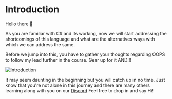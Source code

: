 # Introduction

Hello there 👋 

As you are familiar with C# and its working, now we will start addressing the shortcomings of this language and what are the alternatives ways with which we can address the same.

Before we jump into this, you have to gather your thoughts regarding OOPS to follow my lead further in the course. Gear up for it AND!!!

![Introduction](https://media.giphy.com/media/vIBThbjElvmFJNrB0Q/giphy.gif)

It may seem daunting in the beginning but you will catch up in no time. Just know that you're not alone in this journey and there are many others learning along with you on our [Discord](https://discord.com/invite/R4hfXhsWjN) Feel free to drop in and say Hi!

